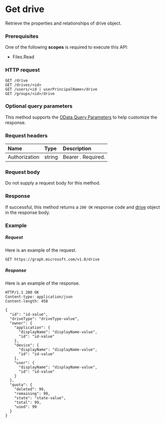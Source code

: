 # Get drive

Retrieve the properties and relationships of drive object.
### Prerequisites
One of the following **scopes** is required to execute this API: 

  * Files.Read
 
### HTTP request
<!-- { "blockType": "ignored" } -->
```http
GET /drive
GET /drives/<id>
GET /users/<id | userPrincipalName>/drive
GET /groups/<id>/drive
```
### Optional query parameters
This method supports the [OData Query Parameters](http://graph.microsoft.io/docs/overview/query_parameters) to help customize the response.

### Request headers
| Name       | Type | Description|
|:-----------|:------|:----------|
| Authorization  | string  | Bearer <token>. Required. |

### Request body
Do not supply a request body for this method.

### Response
If successful, this method returns a `200 OK` response code and [drive](../resources/drive.md) object in the response body.
### Example
##### Request
Here is an example of the request.
<!-- {
  "blockType": "request",
  "name": "get_drive"
}-->
```http
GET https://graph.microsoft.com/v1.0/drive
```
##### Response
Here is an example of the response.
<!-- {
  "blockType": "response",
  "truncated": false,
  "@odata.type": "microsoft.graph.drive"
} -->
```http
HTTP/1.1 200 OK
Content-type: application/json
Content-length: 458

{
  "id": "id-value",
  "driveType": "driveType-value",
  "owner": {
    "application": {
      "displayName": "displayName-value",
      "id": "id-value"
    },
    "device": {
      "displayName": "displayName-value",
      "id": "id-value"
    },
    "user": {
      "displayName": "displayName-value",
      "id": "id-value"
    }
  },
  "quota": {
    "deleted": 99,
    "remaining": 99,
    "state": "state-value",
    "total": 99,
    "used": 99
  }
}
```

<!-- uuid: 8fcb5dbc-d5aa-4681-8e31-b001d5168d79
2015-10-25 14:57:30 UTC -->
<!-- {
  "type": "#page.annotation",
  "description": "Get drive",
  "keywords": "",
  "section": "documentation",
  "tocPath": ""
}-->